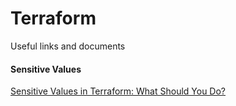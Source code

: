 # Terraform

Useful links and documents

#### Sensitive Values

[Sensitive Values in Terraform: What Should You Do?](https://www.hashicorp.com/resources/sensitive-values-in-terraform-what-should-you-do)